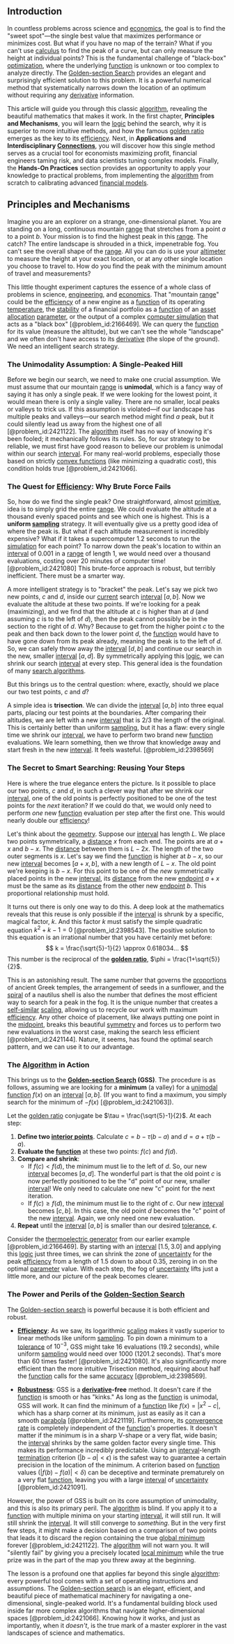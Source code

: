 ## Introduction
In countless problems across science and [economics](@article_id:271560), the goal is to find the "sweet spot"—the single best value that maximizes performance or minimizes cost. But what if you have no map of the terrain? What if you can't use [calculus](@article_id:145546) to find the peak of a curve, but can only measure the height at individual points? This is the fundamental challenge of "black-box" [optimization](@article_id:139309), where the underlying [function](@article_id:141001) is unknown or too complex to analyze directly. The [Golden-section Search](@article_id:146167) provides an elegant and surprisingly efficient solution to this problem. It is a powerful numerical method that systematically narrows down the location of an optimum without requiring any [derivative](@article_id:157426) information.

This article will guide you through this classic [algorithm](@article_id:267625), revealing the beautiful mathematics that makes it work. In the first chapter, **Principles and Mechanisms**, you will learn the [logic](@article_id:266330) behind the search, why it is superior to more intuitive methods, and how the famous [golden ratio](@article_id:138603) emerges as the key to its [efficiency](@article_id:165255). Next, in **Applications and Interdisciplinary [Connections](@article_id:193345)**, you will discover how this single method serves as a crucial tool for economists maximizing profit, financial engineers taming risk, and data scientists tuning complex models. Finally, the **Hands-On Practices** section provides an opportunity to apply your knowledge to practical problems, from implementing the [algorithm](@article_id:267625) from scratch to calibrating advanced [financial models](@article_id:275803).

## Principles and Mechanisms

Imagine you are an explorer on a strange, one-dimensional planet. You are standing on a long, continuous mountain [range](@article_id:154892) that stretches from a point $a$ to a point $b$. Your mission is to find the highest peak in this [range](@article_id:154892). The catch? The entire landscape is shrouded in a thick, impenetrable fog. You can't see the overall shape of the [range](@article_id:154892). All you can do is use your [altimeter](@article_id:264389) to measure the height at your exact location, or at any other single location you choose to travel to. How do you find the peak with the minimum amount of travel and measurements?

This little thought experiment captures the essence of a whole class of problems in science, [engineering](@article_id:275179), and [economics](@article_id:271560). That "mountain [range](@article_id:154892)" could be the [efficiency](@article_id:165255) of a new engine as a [function](@article_id:141001) of its operating [temperature](@article_id:145715), the [stability](@article_id:142499) of a financial portfolio as a [function](@article_id:141001) of an [asset allocation](@article_id:138362) [parameter](@article_id:174151), or the output of a complex [computer simulation](@article_id:145913) that acts as a "black box" [@problem_id:2166469]. We can query the [function](@article_id:141001) for its value (measure the altitude), but we can't see the whole "landscape" and we often don't have access to its [derivative](@article_id:157426) (the slope of the ground). We need an intelligent search strategy.

### The Unimodality Assumption: A Single-Peaked Hill

Before we begin our search, we need to make one crucial assumption. We must assume that our mountain [range](@article_id:154892) is **unimodal**, which is a fancy way of saying it has only a single peak. If we were looking for the lowest point, it would mean there is only a single valley. There are no smaller, local peaks or valleys to trick us. If this assumption is violated—if our landscape has multiple peaks and valleys—our search method might find *a* peak, but it could silently lead us away from the highest one of all [@problem_id:2421122]. The [algorithm](@article_id:267625) itself has no way of knowing it's been fooled; it mechanically follows its rules. So, for our strategy to be reliable, we must first have good reason to believe our problem is unimodal within our search [interval](@article_id:158498). For many real-world problems, especially those based on strictly [convex functions](@article_id:142581) (like minimizing a quadratic cost), this condition holds true [@problem_id:2421066].

### The Quest for [Efficiency](@article_id:165255): Why Brute Force Fails

So, how do we find the single peak? One straightforward, almost [primitive](@article_id:167858), idea is to simply grid the entire [range](@article_id:154892). We could evaluate the altitude at a thousand evenly spaced points and see which one is highest. This is a **uniform [sampling](@article_id:266490)** strategy. It will eventually give us a pretty good idea of where the peak is. But what if each altitude measurement is incredibly expensive? What if it takes a supercomputer 1.2 seconds to run the [simulation](@article_id:140361) for each point? To narrow down the peak's location to within an [interval](@article_id:158498) of $0.001$ in a [range](@article_id:154892) of length $1$, we would need over a thousand evaluations, costing over 20 minutes of computer time! [@problem_id:2421080] This brute-force approach is robust, but terribly inefficient. There must be a smarter way.

A more intelligent strategy is to "bracket" the peak. Let's say we pick two new points, $c$ and $d$, inside our [current](@article_id:270029) search [interval](@article_id:158498) $[a, b]$. Now we evaluate the altitude at these two points. If we're looking for a peak (maximizing), and we find that the altitude at $c$ is higher than at $d$ (and assuming $c$ is to the left of $d$), then the peak cannot possibly be in the section to the right of $d$. Why? Because to get from the higher point $c$ to the peak and then back down to the lower point $d$, the [function](@article_id:141001) would have to have gone down from its peak already, meaning the peak is to the left of $d$. So, we can safely throw away the [interval](@article_id:158498) $[d, b]$ and continue our search in the new, smaller [interval](@article_id:158498) $[a, d]$. By symmetrically applying this [logic](@article_id:266330), we can shrink our search [interval](@article_id:158498) at every step. This general idea is the foundation of many [search algorithms](@article_id:202833).

But this brings us to the central question: where, exactly, should we place our two test points, $c$ and $d$?

A simple idea is **trisection**. We can divide the [interval](@article_id:158498) $[a,b]$ into three equal parts, placing our test points at the boundaries. After comparing their altitudes, we are left with a new [interval](@article_id:158498) that is $2/3$ the length of the original. This is certainly better than uniform [sampling](@article_id:266490), but it has a flaw: every single time we shrink our [interval](@article_id:158498), we have to perform two brand new [function](@article_id:141001) evaluations. We learn something, then we throw that knowledge away and start fresh in the new [interval](@article_id:158498). It feels wasteful. [@problem_id:2398569]

### The Secret to Smart Searching: Reusing Your Steps

Here is where the true elegance enters the picture. Is it possible to place our two points, $c$ and $d$, in such a clever way that after we shrink our [interval](@article_id:158498), one of the old points is perfectly positioned to be one of the test points for the *next* iteration? If we could do that, we would only need to perform *one* new [function](@article_id:141001) evaluation per step after the first one. This would nearly double our [efficiency](@article_id:165255)!

Let's think about the [geometry](@article_id:199231). Suppose our [interval](@article_id:158498) has length $L$. We place two points symmetrically, a [distance](@article_id:168164) $x$ from each end. The points are at $a+x$ and $b-x$. The [distance](@article_id:168164) between them is $L-2x$. The length of the two outer segments is $x$. Let's say we find the [function](@article_id:141001) is higher at $b-x$, so our new [interval](@article_id:158498) becomes $[a+x, b]$, with a new length of $L-x$. The old point we're keeping is $b-x$. For this point to be one of the *new* symmetrically placed points in the new [interval](@article_id:158498), its [distance](@article_id:168164) from the new [endpoint](@article_id:195620) $a+x$ must be the same as its [distance](@article_id:168164) from the other new [endpoint](@article_id:195620) $b$. This proportional relationship must hold.

It turns out there is only one way to do this. A deep look at the mathematics reveals that this reuse is only possible if the [interval](@article_id:158498) is shrunk by a specific, magical factor, $k$. And this factor $k$ must satisfy the simple quadratic equation $k^2 + k - 1 = 0$ [@problem_id:2398543]. The positive solution to this equation is an irrational number that you have certainly met before:
$$ k = \frac{\sqrt{5}-1}{2} \approx 0.618034... $$
This number is the reciprocal of the **[golden ratio](@article_id:138603)**, $\phi = \frac{1+\sqrt{5}}{2}$.

This is an astonishing result. The same number that governs the [proportions](@article_id:260627) of ancient Greek temples, the arrangement of seeds in a sunflower, and the [spiral](@article_id:266424) of a nautilus shell is also the number that defines the most efficient way to search for a peak in the fog. It is the unique number that creates a [self-similar](@article_id:273747) [scaling](@article_id:142532), allowing us to recycle our work with maximum [efficiency](@article_id:165255). Any other choice of placement, like always putting one point in the [midpoint](@article_id:174339), breaks this beautiful [symmetry](@article_id:141292) and forces us to perform two new evaluations in the worst case, making the search less efficient [@problem_id:2421144]. Nature, it seems, has found the optimal search pattern, and we can use it to our advantage.

### The [Algorithm](@article_id:267625) in Action

This brings us to the **[Golden-section Search](@article_id:146167) (GSS)**. The procedure is as follows, assuming we are looking for a **minimum** (a valley) for a [unimodal function](@article_id:142613) $f(x)$ on an [interval](@article_id:158498) $[a, b]$. (If you want to find a maximum, you simply search for the minimum of $-f(x)$ [@problem_id:2421063]).

Let the [golden ratio](@article_id:138603) conjugate be $\tau = \frac{\sqrt{5}-1}{2}$. At each step:
1.  **Define two [interior points](@article_id:269892)**. Calculate $c = b - \tau(b-a)$ and $d = a + \tau(b-a)$.
2.  **Evaluate the [function](@article_id:141001)** at these two points: $f(c)$ and $f(d)$.
3.  **Compare and shrink**:
    *   If $f(c) < f(d)$, the minimum must lie to the left of $d$. So, our new [interval](@article_id:158498) becomes $[a, d]$. The wonderful part is that the old point $c$ is now perfectly positioned to be the "d" point of our new, smaller [interval](@article_id:158498)! We only need to calculate one new "c" point for the next iteration.
    *   If $f(c) \ge f(d)$, the minimum must lie to the right of $c$. Our new [interval](@article_id:158498) becomes $[c, b]$. In this case, the old point $d$ becomes the "c" point of the new [interval](@article_id:158498). Again, we only need one new evaluation.
4.  **Repeat** until the [interval](@article_id:158498) $[a,b]$ is smaller than our desired [tolerance](@article_id:199103), $\epsilon$.

Consider the [thermoelectric generator](@article_id:139722) from our earlier example [@problem_id:2166469]. By starting with an [interval](@article_id:158498) $[1.5, 3.0]$ and applying this [logic](@article_id:266330) just three times, we can shrink the zone of [uncertainty](@article_id:275351) for the peak [efficiency](@article_id:165255) from a length of $1.5$ down to about $0.35$, zeroing in on the optimal [parameter](@article_id:174151) value. With each step, the fog of [uncertainty](@article_id:275351) lifts just a little more, and our picture of the peak becomes clearer.

### The Power and Perils of the [Golden-Section Search](@article_id:146167)

The [Golden-section search](@article_id:146167) is powerful because it is both efficient and robust.

*   **[Efficiency](@article_id:165255)**: As we saw, its logarithmic [scaling](@article_id:142532) makes it vastly superior to linear methods like uniform [sampling](@article_id:266490). To pin down a minimum to a [tolerance](@article_id:199103) of $10^{-3}$, GSS might take 16 evaluations ($19.2$ seconds), while uniform [sampling](@article_id:266490) would need over 1000 ($1201.2$ seconds). That's more than 60 times faster! [@problem_id:2421080]. It's also significantly more efficient than the more intuitive Trisection method, requiring about half the [function](@article_id:141001) calls for the same [accuracy](@article_id:170398) [@problem_id:2398569].

*   **[Robustness](@article_id:262461)**: GSS is a **[derivative](@article_id:157426)-free** method. It doesn't care if the [function](@article_id:141001) is smooth or has "kinks." As long as the [function](@article_id:141001) is unimodal, GSS will work. It can find the minimum of a [function](@article_id:141001) like $f(x) = |x^2-c|$, which has a sharp corner at its minimum, just as easily as it can a smooth [parabola](@article_id:171919) [@problem_id:2421119]. Furthermore, its [convergence rate](@article_id:145824) is completely independent of the [function](@article_id:141001)'s properties. It doesn't matter if the minimum is in a sharp V-shape or a very flat, wide basin; the [interval](@article_id:158498) shrinks by the same golden factor every single time. This makes its performance incredibly predictable. Using an [interval](@article_id:158498)-length [termination](@article_id:165865) criterion ($\lvert b-a \rvert < \epsilon$) is the safest way to guarantee a certain precision in the location of the minimum. A criterion based on [function](@article_id:141001) values ($\lvert f(b) - f(a) \rvert < \delta$) can be deceptive and terminate prematurely on a very flat [function](@article_id:141001), leaving you with a large [interval](@article_id:158498) of [uncertainty](@article_id:275351) [@problem_id:2421091].

However, the power of GSS is built on its core assumption of unimodality, and this is also its primary peril. The [algorithm](@article_id:267625) is blind. If you apply it to a [function](@article_id:141001) with multiple minima on your starting [interval](@article_id:158498), it will still run. It will still shrink the [interval](@article_id:158498). It will still converge to *something*. But in the very first few steps, it might make a decision based on a comparison of two points that leads it to discard the region containing the true [global minimum](@article_id:165483) forever [@problem_id:2421122]. The [algorithm](@article_id:267625) will not warn you. It will "silently fail" by giving you a precisely located [local minimum](@article_id:143043) while the true prize was in the part of the map you threw away at the beginning.

The lesson is a profound one that applies far beyond this single [algorithm](@article_id:267625): every powerful tool comes with a set of operating instructions and assumptions. The [Golden-section search](@article_id:146167) is an elegant, efficient, and beautiful piece of mathematical machinery for navigating a one-dimensional, single-peaked world. It's a fundamental building block used inside far more complex algorithms that navigate higher-dimensional spaces [@problem_id:2421066]. Knowing how it works, and just as importantly, when it *doesn't*, is the true mark of a master explorer in the vast landscapes of science and mathematics.

